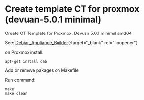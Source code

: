 # Create template CT for proxmox (devuan-5.0.1 minimal)
Create CT Template for Proxmox: Devuan 5.0.1 minimal amd64

See: [Debian_Appliance_Builder](https://pve.proxmox.com/wiki/Debian_Appliance_Builder){:target="_blank" rel="noopener"}

on Proxmox install:
```
apt-get install dab
```

Add or remove pakages on Makefile

Run command:
```
make
make clean
```